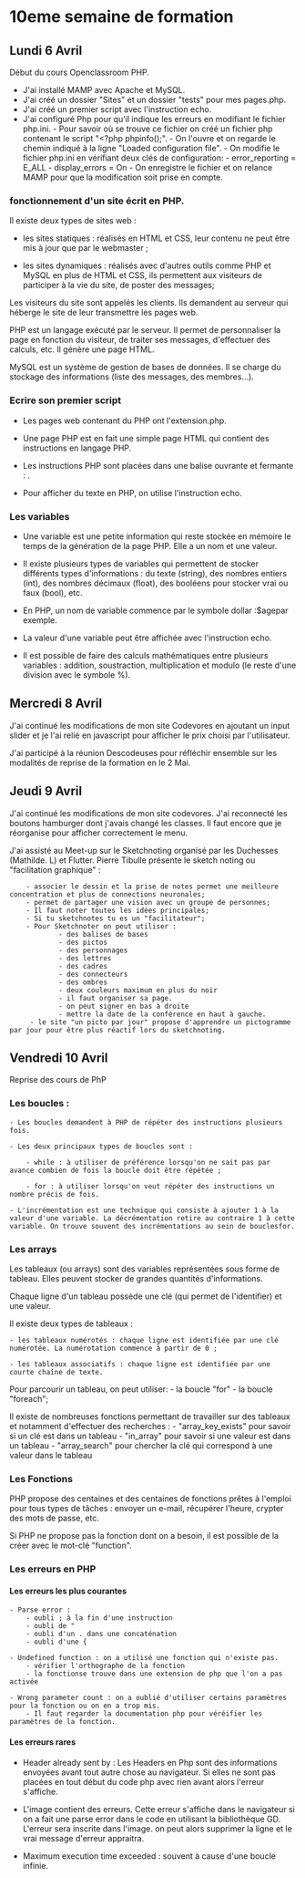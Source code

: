 # 10eme semaine de formation

## Lundi 6 Avril

Début du cours Openclassroom PHP. 

  - J'ai installé MAMP avec Apache et MySQL.
  - J'ai créé un dossier "Sites" et un dossier "tests" pour mes pages.php.
  - J'ai créé un premier script avec l'instruction echo.
  - J'ai configuré Php pour qu'il indique les erreurs en modifiant le fichier php.ini. 
        - Pour savoir où se trouve ce fichier on créé un fichier php contenant le script "<?php phpinfo();". 
        - On l'ouvre et on regarde le chemin indiqué à la ligne "Loaded configuration file".
        - On modifie le fichier php.ini en vérifiant deux clés de configuration: 
          - error_reporting = E_ALL
          - display_errors = On
        - On enregistre le fichier et on relance MAMP pour que la modification soit prise en compte.

### fonctionnement d'un site écrit en PHP.

Il existe deux types de sites web :
  
  - les sites statiques : réalisés en HTML et CSS, leur contenu ne peut être mis à jour que par le webmaster ;
  
  - les sites dynamiques : réalisés avec d'autres outils comme PHP et MySQL en plus de HTML et CSS, ils permettent aux visiteurs de participer à la vie du site, de poster des messages;

Les visiteurs du site sont appelés les clients. Ils demandent au serveur qui héberge le site de leur transmettre les pages web.

PHP est un langage exécuté par le serveur. Il permet de personnaliser la page en fonction du visiteur, de traiter ses messages, d'effectuer des calculs, etc. Il génère une page HTML.

MySQL est un système de gestion de bases de données. Il se charge du stockage des informations (liste des messages, des membres…).

### Ecrire son premier script

- Les pages web contenant du PHP ont l'extension.php.

- Une page PHP est en fait une simple page HTML qui contient des instructions en langage PHP.

- Les instructions PHP sont placées dans une balise ouvrante et fermante : <?php ?>.

- Pour afficher du texte en PHP, on utilise l'instruction echo.

 ### Les variables
 
 - Une variable est une petite information qui reste stockée en mémoire le temps de la génération de la page PHP. Elle a un nom et une valeur.

 - Il existe plusieurs types de variables qui permettent de stocker différents types d'informations : du texte (string), des nombres entiers (int), des nombres décimaux (float), des booléens pour stocker vrai ou faux (bool), etc.

 - En PHP, un nom de variable commence par le symbole dollar :$agepar exemple.

 - La valeur d'une variable peut être affichée avec l'instruction echo.

 - Il est possible de faire des calculs mathématiques entre plusieurs variables : addition, soustraction, multiplication et modulo (le reste d'une division avec le symbole %).
 
 ## Mercredi 8 Avril
 
 J'ai continué les modifications de mon site Codevores en ajoutant un input slider et je l'ai relié en javascript pour afficher le prix choisi par l'utilisateur. 
 
 J'ai participé à la réunion Descodeuses pour réfléchir ensemble sur les modalités de reprise de la formation en le 2 Mai.
 
 
## Jeudi 9 Avril

J'ai continué les modifications de mon site codevores. J'ai reconnecté les boutons hamburger dont j'avais changé les classes. Il faut encore que je réorganise pour afficher correctement le menu. 

J'ai assisté au Meet-up sur le Sketchnoting organisé par les Duchesses (Mathilde. L)  et Flutter. Pierre Tibulle présente le sketch noting ou "facilitation graphique" :

        - associer le dessin et la prise de notes permet une meilleure concentration et plus de connections neuronales; 
        - permet de partager une vision avec un groupe de personnes;
        - Il faut noter toutes les idées principales;
        - Si tu sketchnotes tu es un "facilitateur";
        - Pour Sketchnoter on peut utiliser : 
                - des balises de bases
                - des pictos
                - des personnages
                - des lettres
                - des cadres
                - des connecteurs
                - des ombres
                - deux couleurs maximum en plus du noir
                - il faut organiser sa page. 
                - on peut signer en bas à droite
                - mettre la date de la conférence en haut à gauche. 
         - le site "un picto par jour" propose d'apprendre un pictogramme par jour pour être plus réactif lors du sketchnoting. 
 
## Vendredi 10 Avril

Reprise des cours de PhP

### Les boucles : 

    - Les boucles demandent à PHP de répéter des instructions plusieurs fois.

    - Les deux principaux types de boucles sont :

        - while : à utiliser de préférence lorsqu'on ne sait pas par avance combien de fois la boucle doit être répétée ;

        - for : à utiliser lorsqu'on veut répéter des instructions un nombre précis de fois.

    - L'incrémentation est une technique qui consiste à ajouter 1 à la valeur d'une variable. La décrémentation retire au contraire 1 à cette variable. On trouve souvent des incrémentations au sein de bouclesfor.
    
### Les arrays

Les tableaux (ou arrays) sont des variables représentées sous forme de tableau. Elles peuvent stocker de grandes quantités d'informations.

Chaque ligne d'un tableau possède une clé (qui permet de l'identifier) et une valeur.

Il existe deux types de tableaux :

    - les tableaux numérotés : chaque ligne est identifiée par une clé numérotée. La numérotation commence à partir de 0 ;

    - les tableaux associatifs : chaque ligne est identifiée par une courte chaîne de texte.

Pour parcourir un tableau, on peut utiliser: 
      - la boucle "for" 
      - la boucle "foreach";
      
Il existe de nombreuses fonctions permettant de travailler sur des tableaux et notamment d'effectuer des recherches : 
      - "array_key_exists" pour savoir si un clé est dans un tableau
      - "in_array" pour savoir si une valeur est dans un tableau
      - "array_search" pour chercher la clé qui correspond à une valeur dans le tableau
      
      
### Les Fonctions

PHP propose des centaines et des centaines de fonctions prêtes à l'emploi pour tous types de tâches : envoyer un e-mail, récupérer l'heure, crypter des mots de passe, etc.

Si PHP ne propose pas la fonction dont on a besoin, il est possible de la créer avec le mot-clé "function".

### Les erreurs en PHP

#### Les erreurs les plus courantes 

    - Parse error : 
        - oubli ; à la fin d'une instruction
        - oubli de " 
        - oubli d'un . dans une concaténation
        - oubli d'une {
      
    - Undefined function : on a utilisé une fonction qui n'existe pas. 
        - vérifier l'orthographe de la fonction
        - la fonctionse trouve dans une extension de php que l'on a pas activée
        
    - Wrong parameter count : on a oublié d'utiliser certains paramètres pour la fonction ou on en a trop mis. 
        - Il faut regarder la documentation php pour véréifier les paramètres de la fonction. 
  
  #### Les erreurs rares
  
  - Header already sent by : Les Headers en Php sont des informations envoyées avant tout autre chose au navigateur. Si elles ne sont pas placées en tout début du code php avec rien avant alors l'erreur s'affiche. 
  
  - L'image contient des erreurs. Cette erreur s'affiche dans le navigateur si on a fait une parse error dans le code en utilisant la bibliothèque GD. L'erreur sera inscrite dans l'image. on peut alors supprimer la ligne <?php header ("Content-type: image/png"); ?> et le vrai message d'erreur appraitra.
  
  - Maximum execution time exceeded : souvent à cause d'une boucle infinie.
